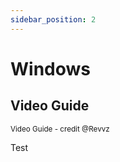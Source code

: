 ```yaml
---
sidebar_position: 2
---
```


# Windows

## Video Guide

<sub>Video Guide - credit @Revvz</sub>
<ReactPlayer playing controls url='https://www.youtube.com/watch?v=RFmkqNmDS9I' muted={true} playing={false} className="padding-bottom--md" />

Test